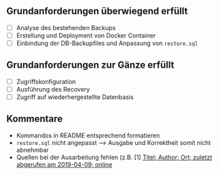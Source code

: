 ## Grundanforderungen überwiegend erfüllt
- [ ] Analyse des bestehenden Backups
- [ ] Erstellung und Deployment von Docker Container
- [ ] Einbindung der DB-Backupfiles und Anpassung von `restore.sql`

## Grundanforderungen zur Gänze erfüllt
- [ ] Zugriffskonfiguration
- [ ] Ausführung des Recovery
- [ ] Zugriff auf wiederhergestellte Datenbasis

## Kommentare
* Kommandos in README entsprechend formatieren
* `restore.sql` nicht angepasst --> Ausgabe und Korrektheit somit nicht abnehmbar
* Quellen bei der Ausarbeitung fehlen (z.B. [1] [Titel; Author; Ort; zuletzt abgerufen am 2019-04-09; online](http://link)


